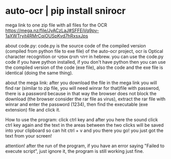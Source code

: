 # auto-ocr | pip install snirocr
mega link to one zip file with all files for the OCR https://mega.nz/file/JyACzLaJ#SFFEjVq9pv-1aXWTryit4RMrCqiOUSpKvd7hRxsxJps

about code.py:
code.py is the source code of the compiled version (compiled from python file to exe  file) of the auto-ocr project, ocr is Optical character recognition or זיהוי תווים אופטי in hebrew.
you can use the code.py code if you have python installed, if you don't have python then you can use the compiled version of the code (exe file), also the code and the exe file is identical (doing the same thing).

about the mega link:
after you download the file in the mega link you will find rar (similar to zip file, you will need winrar for that)file with passwrod, there is a password because in that way the browser does not block the download (the browser consider the rar file as virus), extract the rar file with winrar and enter the password (1234), then find the executable (exe extension) file and click it.

How to use the program:
click ctrl key and after you here the sound click ctrl key again and the text in the areas between the two clicks will be saved into your clipboard so can hit ctrl + v and you there you go! you just got the text from your screen!

attention! after the run of the program, if you have an error saying "Failed to execute script", just ignore it, the program is still working just fine.
